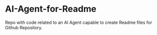 # AI-Agent-for-Readme
Repo with code related to an AI Agent capable to create Readme files for Github Repository.
